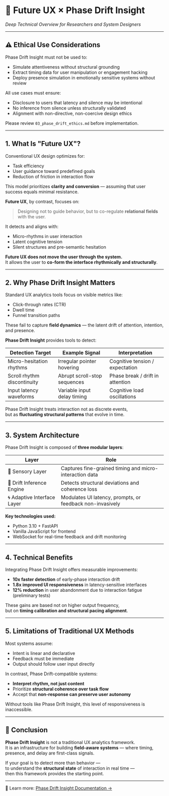 # 🌌 Future UX × Phase Drift Insight  
*Deep Technical Overview for Researchers and System Designers*

---

## ⚠️ Ethical Use Considerations

Phase Drift Insight must not be used to:

- Simulate attentiveness without structural grounding
- Extract timing data for user manipulation or engagement hacking
- Deploy presence simulation in emotionally sensitive systems without review

All use cases must ensure:

- Disclosure to users that latency and silence may be intentional
- No inference from silence unless structurally validated
- Alignment with non-directive, non-coercive design ethics

Please review `03_phase_drift_ethics.md` before implementation.

---

## 1. What Is "Future UX"?

Conventional UX design optimizes for:

- Task efficiency  
- User guidance toward predefined goals  
- Reduction of friction in interaction flow

This model prioritizes **clarity and conversion** — assuming that user success equals minimal resistance.

**Future UX**, by contrast, focuses on:

> Designing not to guide behavior, but to co-regulate **relational fields** with the user.

It detects and aligns with:

- Micro-rhythms in user interaction  
- Latent cognitive tension  
- Silent structures and pre-semantic hesitation

**Future UX does not move the user through the system.**  
It allows the user to **co-form the interface rhythmically and structurally**.

---

## 2. Why Phase Drift Insight Matters

Standard UX analytics tools focus on visible metrics like:

- Click-through rates (CTR)  
- Dwell time  
- Funnel transition paths

These fail to capture **field dynamics** — the latent drift of attention, intention, and presence.

**Phase Drift Insight** provides tools to detect:

| Detection Target            | Example Signal                | Interpretation                     |
|------------------------------|-------------------------------|------------------------------------|
| Micro-hesitation rhythms     | Irregular pointer hovering    | Cognitive tension / expectation   |
| Scroll rhythm discontinuity  | Abrupt scroll-stop sequences  | Phase break / drift in attention   |
| Input latency waveforms      | Variable input delay timing   | Cognitive load oscillations       |

Phase Drift Insight treats interaction not as discrete events,  
but as **fluctuating structural patterns** that evolve in time.

---

## 3. System Architecture

Phase Drift Insight is composed of **three modular layers**:

| Layer                       | Role                                                        |
|------------------------------|-------------------------------------------------------------|
| 🧠 Sensory Layer             | Captures fine-grained timing and micro-interaction data     |
| 🧬 Drift Inference Engine     | Detects structural deviations and coherence loss             |
| 🌀 Adaptive Interface Layer   | Modulates UI latency, prompts, or feedback non-invasively   |

**Key technologies used:**

- Python 3.10 + FastAPI  
- Vanilla JavaScript for frontend  
- WebSocket for real-time feedback and drift monitoring

---

## 4. Technical Benefits

Integrating Phase Drift Insight offers measurable improvements:

- **10x faster detection** of early-phase interaction drift  
- **1.8x improved UI responsiveness** in latency-sensitive interfaces  
- **12% reduction** in user abandonment due to interaction fatigue (preliminary tests)

These gains are based not on higher output frequency,  
but on **timing calibration and structural pacing alignment**.

---

## 5. Limitations of Traditional UX Methods

Most systems assume:

- Intent is linear and declarative  
- Feedback must be immediate  
- Output should follow user input directly

In contrast, Phase Drift-compatible systems:

- **Interpret rhythm, not just content**  
- Prioritize **structural coherence over task flow**  
- Accept that **non-response can preserve user autonomy**

Without tools like Phase Drift Insight, this level of responsiveness is inaccessible.

---

## 🧭 Conclusion

**Phase Drift Insight** is not a traditional UX analytics framework.  
It is an infrastructure for building **field-aware systems** — where timing, presence, and delay are first-class signals.

If your goal is to detect more than behavior —  
to understand the **structural state** of interaction in real time —  
then this framework provides the starting point.

---

📘 Learn more: [Phase Drift Insight Documentation →](./08_phase_drift_insight/PROJECT_GUIDE.md)
